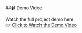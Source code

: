 ##📹 Demo Video

Watch the full project demo here:  
👉 [Click to Watch the Demo Video](https://drive.google.com/file/d/1Z3CSoPj-dIvgIudSMfc8xhMClHraopRs/view?usp=sharing)
